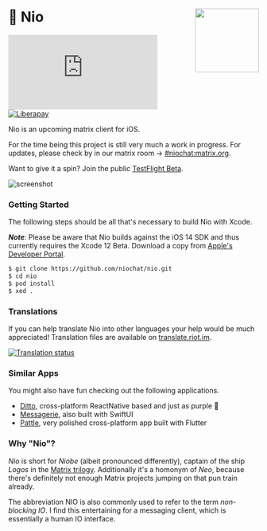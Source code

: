 <h1>💬 Nio
  <img src="https://raw.githubusercontent.com/niochat/nio/stable/Resources/AppIcon/Default/Rounded_500.png"
       align="right" width="128" height="128" />
</h1>

[![Matrix](https://img.shields.io/matrix/niochat:matrix.org?logo=matrix&style=flat)](https://matrix.to/#/#niochat:matrix.org)
[![Liberapay](https://img.shields.io/liberapay/receives/nio.svg?logo=liberapay&style=flat)](https://liberapay.com/nio/)

Nio is an upcoming matrix client for iOS.

For the time being this project is still very much a work in progress. For updates, please check by in our matrix room → [#niochat:matrix.org](https://matrix.to/#/#niochat:matrix.org).

Want to give it a spin? Join the public [TestFlight Beta](https://testflight.apple.com/join/KlXr3kKz).

![screenshot](https://nio.chat/screenshots.png)

### Getting Started

The following steps should be all that's necessary to build Nio with Xcode.

***Note***: Please be aware that Nio builds against the iOS 14 SDK and thus currently requires the Xcode 12 Beta. Download a copy from [Apple's Developer Portal](https://developer.apple.com/download).

```bash
$ git clone https://github.com/niochat/nio.git
$ cd nio
$ pod install
$ xed .
```

### Translations

If you can help translate Nio into other languages your help would be much appreciated! Translation files are available on [translate.riot.im](https://translate.riot.im/engage/nio).

[![Translation status](https://translate.riot.im/widgets/nio/-/nio/multi-auto.svg)](https://translate.riot.im/engage/nio/?utm_source=widget)


### Similar Apps

You might also have fun checking out the following applications.

- [Ditto](https://dittochat.org), cross-platform ReactNative based and just as purple 💜
- [Messagerie](https://github.com/manuroe/messagerie), also built with SwiftUI
- [Pattle](https://git.pattle.im/pattle/app), very polished cross-platform app built with Flutter

### Why "Nio"?

*Nio* is short for *Niobe* (albeit pronounced differently), captain of the ship *Logos* in the [Matrix trilogy](https://en.wikipedia.org/wiki/The_Matrix_(franchise)). Additionally it's a homonym of *Neo*, because there's definitely not enough Matrix projects jumping on that pun train already.

The abbreviation NIO is also commonly used to refer to the term *non-blocking IO*. I find this entertaining for a messaging client, which is essentially a human IO interface.

